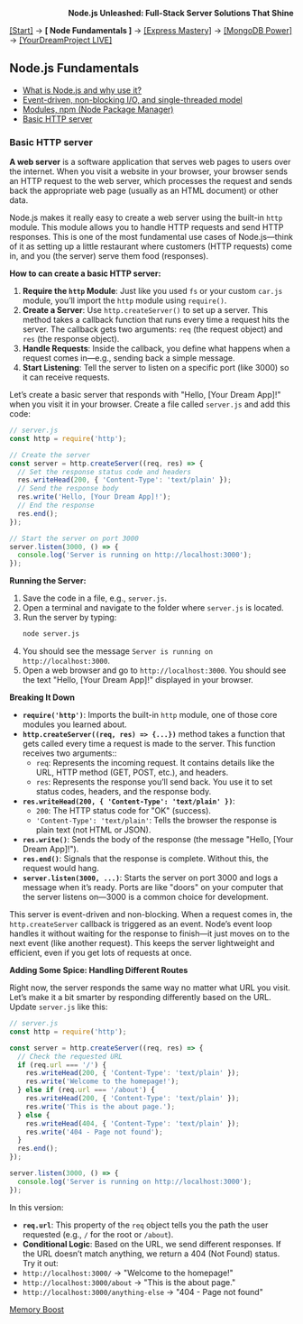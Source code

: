 **<p align="right">Node.js Unleashed: Full-Stack Server Solutions That Shine</p>**

[[Start]](../Introduction.md) → **[ Node Fundamentals ]** → [[Express Mastery]](#express) → [[MongoDB Power]](#mongodb) → [[YourDreamProject LIVE]](#project)

## Node.js Fundamentals
* [What is Node.js and why use it?](1-1.md)
* [Event-driven, non-blocking I/O, and single-threaded model](1-2.md)
* [Modules, npm (Node Package Manager)](1-3.md)
* [Basic HTTP server](#Basic-HTTP-server)

### Basic HTTP server

**A web server** is a software application that serves web pages to users over the internet. When you visit a website in your browser, your browser sends an HTTP request to the web server, which processes the request and sends back the appropriate web page (usually as an HTML document) or other data.

Node.js makes it really easy to create a web server using the built-in `http` module. This module allows you to handle HTTP requests and send HTTP responses. This is one of the most fundamental use cases of Node.js—think of it as setting up a little restaurant where customers (HTTP requests) come in, and you (the server) serve them food (responses).

**How to can create a basic HTTP server:**

1. **Require the `http` Module**: Just like you used `fs` or your custom `car.js` module, you’ll import the `http` module using `require()`.
2. **Create a Server**: Use `http.createServer()` to set up a server. This method takes a callback function that runs every time a request hits the server. The callback gets two arguments: `req` (the request object) and `res` (the response object).
3. **Handle Requests**: Inside the callback, you define what happens when a request comes in—e.g., sending back a simple message.
4. **Start Listening**: Tell the server to listen on a specific port (like 3000) so it can receive requests.

Let’s create a basic server that responds with "Hello, [Your Dream App]!" when you visit it in your browser. Create a file called `server.js` and add this code:

```javascript
// server.js
const http = require('http');

// Create the server
const server = http.createServer((req, res) => {
  // Set the response status code and headers
  res.writeHead(200, { 'Content-Type': 'text/plain' });
  // Send the response body
  res.write('Hello, [Your Dream App]!');
  // End the response
  res.end();
});

// Start the server on port 3000
server.listen(3000, () => {
  console.log('Server is running on http://localhost:3000');
});
```
**Running the Server:**
1. Save the code in a file, e.g., `server.js`.
2. Open a terminal and navigate to the folder where `server.js` is located.
3. Run the server by typing:
   ```bash
   node server.js
   ```
4. You should see the message `Server is running on http://localhost:3000`.
5. Open a web browser and go to `http://localhost:3000`. You should see the text "Hello, [Your Dream App]!" displayed in your browser.

**Breaking It Down**
- **`require('http')`**: Imports the built-in `http` module, one of those core modules you learned about.
- **`http.createServer((req, res) => {...})`**  method takes a function that gets called every time a request is made to the server. This function receives two arguments::
  - `req`: Represents the incoming request. It contains details like the URL, HTTP method (GET, POST, etc.), and headers.
  - `res`: Represents the response you’ll send back. You use it to set status codes, headers, and the response body.
- **`res.writeHead(200, { 'Content-Type': 'text/plain' })`**:
  - `200`: The HTTP status code for "OK" (success).
  - `'Content-Type': 'text/plain'`: Tells the browser the response is plain text (not HTML or JSON).
- **`res.write()`**: Sends the body of the response (the message "Hello, [Your Dream App]!").
- **`res.end()`**: Signals that the response is complete. Without this, the request would hang.
- **`server.listen(3000, ...)`**: Starts the server on port 3000 and logs a message when it’s ready. Ports are like "doors" on your computer that the server listens on—3000 is a common choice for development.

This server is event-driven and non-blocking. When a request comes in, the `http.createServer` callback is triggered as an event. Node’s event loop handles it without waiting for the response to finish—it just moves on to the next event (like another request). This keeps the server lightweight and efficient, even if you get lots of requests at once.

**Adding Some Spice: Handling Different Routes**

Right now, the server responds the same way no matter what URL you visit. Let’s make it a bit smarter by responding differently based on the URL. Update `server.js` like this:

```javascript
// server.js
const http = require('http');

const server = http.createServer((req, res) => {
  // Check the requested URL
  if (req.url === '/') {
    res.writeHead(200, { 'Content-Type': 'text/plain' });
    res.write('Welcome to the homepage!');
  } else if (req.url === '/about') {
    res.writeHead(200, { 'Content-Type': 'text/plain' });
    res.write('This is the about page.');
  } else {
    res.writeHead(404, { 'Content-Type': 'text/plain' });
    res.write('404 - Page not found');
  }
  res.end();
});

server.listen(3000, () => {
  console.log('Server is running on http://localhost:3000');
});
```
In this version:
- **`req.url`**: This property of the `req` object tells you the path the user requested (e.g., `/` for the root or `/about`).
- **Conditional Logic**: Based on the URL, we send different responses. If the URL doesn’t match anything, we return a 404 (Not Found) status.
Try it out:
- `http://localhost:3000/` → "Welcome to the homepage!"
- `http://localhost:3000/about` → "This is the about page."
- `http://localhost:3000/anything-else` → "404 - Page not found"


[Memory Boost](1-4MB.md)

